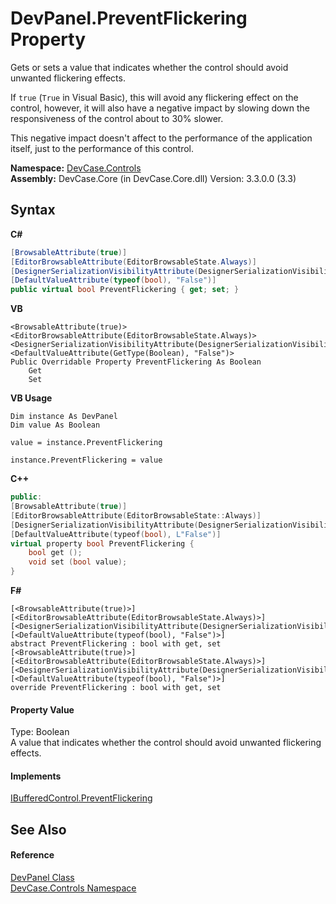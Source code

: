 # DevPanel.PreventFlickering Property 
 

Gets or sets a value that indicates whether the control should avoid unwanted flickering effects. 

 If `true` (`True` in Visual Basic), this will avoid any flickering effect on the control, however, it will also have a negative impact by slowing down the responsiveness of the control about to 30% slower. 

 This negative impact doesn't affect to the performance of the application itself, just to the performance of this control.

**Namespace:**&nbsp;<a href="N_DevCase_Controls">DevCase.Controls</a><br />**Assembly:**&nbsp;DevCase.Core (in DevCase.Core.dll) Version: 3.3.0.0 (3.3)

## Syntax

**C#**<br />
``` C#
[BrowsableAttribute(true)]
[EditorBrowsableAttribute(EditorBrowsableState.Always)]
[DesignerSerializationVisibilityAttribute(DesignerSerializationVisibility.Visible)]
[DefaultValueAttribute(typeof(bool), "False")]
public virtual bool PreventFlickering { get; set; }
```

**VB**<br />
``` VB
<BrowsableAttribute(true)>
<EditorBrowsableAttribute(EditorBrowsableState.Always)>
<DesignerSerializationVisibilityAttribute(DesignerSerializationVisibility.Visible)>
<DefaultValueAttribute(GetType(Boolean), "False")>
Public Overridable Property PreventFlickering As Boolean
	Get
	Set
```

**VB Usage**<br />
``` VB Usage
Dim instance As DevPanel
Dim value As Boolean

value = instance.PreventFlickering

instance.PreventFlickering = value
```

**C++**<br />
``` C++
public:
[BrowsableAttribute(true)]
[EditorBrowsableAttribute(EditorBrowsableState::Always)]
[DesignerSerializationVisibilityAttribute(DesignerSerializationVisibility::Visible)]
[DefaultValueAttribute(typeof(bool), L"False")]
virtual property bool PreventFlickering {
	bool get ();
	void set (bool value);
}
```

**F#**<br />
``` F#
[<BrowsableAttribute(true)>]
[<EditorBrowsableAttribute(EditorBrowsableState.Always)>]
[<DesignerSerializationVisibilityAttribute(DesignerSerializationVisibility.Visible)>]
[<DefaultValueAttribute(typeof(bool), "False")>]
abstract PreventFlickering : bool with get, set
[<BrowsableAttribute(true)>]
[<EditorBrowsableAttribute(EditorBrowsableState.Always)>]
[<DesignerSerializationVisibilityAttribute(DesignerSerializationVisibility.Visible)>]
[<DefaultValueAttribute(typeof(bool), "False")>]
override PreventFlickering : bool with get, set
```


#### Property Value
Type: Boolean<br />A value that indicates whether the control should avoid unwanted flickering effects.

#### Implements
<a href="P_DevCase_Core_Design_IBufferedControl_PreventFlickering">IBufferedControl.PreventFlickering</a><br />

## See Also


#### Reference
<a href="T_DevCase_Controls_DevPanel">DevPanel Class</a><br /><a href="N_DevCase_Controls">DevCase.Controls Namespace</a><br />